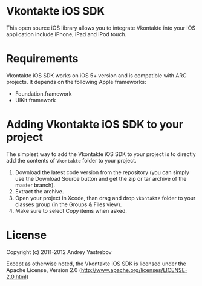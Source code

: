 Vkontakte iOS SDK
===========================

This open source iOS library allows you to integrate Vkontakte into your iOS application include iPhone, iPad and iPod touch.

Requirements
============

Vkontakte iOS SDK works on iOS 5+ version and is compatible with ARC projects. It depends on the following Apple frameworks:

* Foundation.framework
* UIKit.framework

Adding Vkontakte iOS SDK to your project
====================================

The simplest way to add the Vkontakte iOS SDK to your project is to directly add the contents of `Vkontakte` folder to your project.

1. Download the latest code version from the repository (you can simply use the Download Source button and get the zip or tar archive of the master branch).
2. Extract the archive.
3. Open your project in Xcode, than drag and drop `Vkontakte` folder to your classes group (in the Groups & Files view). 
4. Make sure to select Copy items when asked. 

License
============

Copyright (c) 2011-2012 Andrey Yastrebov

Except as otherwise noted, the Vkontakte iOS SDK is licensed under the Apache License, Version 2.0 (http://www.apache.org/licenses/LICENSE-2.0.html)